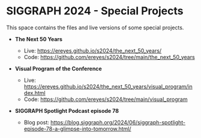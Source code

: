 # SIGGRAPH 2024 - Special Projects

This space contains the files and live versions of some special projects.

- **The Next 50 Years**
  - Live: https://ereyes.github.io/s2024/the_next_50_years/
  - Code: https://github.com/ereyes/s2024/tree/main/the_next_50_years

- **Visual Program of the Conference**
  - Live: https://ereyes.github.io/s2024/the_next_50_years/visual_program/index.html
  - Code: https://github.com/ereyes/s2024/tree/main/visual_program

- **SIGGRAPH Spotlight Podcast episode 78**
  - Blog post: https://blog.siggraph.org/2024/06/siggraph-spotlight-episode-78-a-glimpse-into-tomorrow.html/
